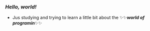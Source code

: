### ***Hello, world!***   

- Jus studying and trying to learn a little bit about the ✨✨***world of programin***✨✨
